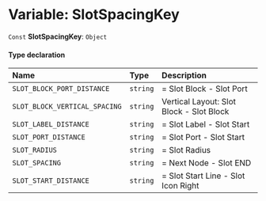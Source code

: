 # Variable: SlotSpacingKey

`Const` **SlotSpacingKey**: `Object`

#### Type declaration

| Name | Type | Description |
| :------ | :------ | :------ |
| `SLOT_BLOCK_PORT_DISTANCE` | `string` | = Slot Block - Slot Port |
| `SLOT_BLOCK_VERTICAL_SPACING` | `string` | Vertical Layout: Slot Block - Slot Block |
| `SLOT_LABEL_DISTANCE` | `string` | = Slot Label - Slot Start |
| `SLOT_PORT_DISTANCE` | `string` | = Slot Port - Slot Start |
| `SLOT_RADIUS` | `string` | = Slot Radius |
| `SLOT_SPACING` | `string` | = Next Node - Slot END |
| `SLOT_START_DISTANCE` | `string` | = Slot Start Line - Slot Icon Right |
